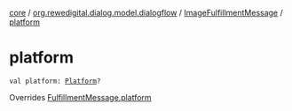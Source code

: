 [core](../../index.md) / [org.rewedigital.dialog.model.dialogflow](../index.md) / [ImageFulfillmentMessage](index.md) / [platform](./platform.md)

# platform

`val platform: `[`Platform`](../-platform/index.md)`?`

Overrides [FulfillmentMessage.platform](../-fulfillment-message/platform.md)

